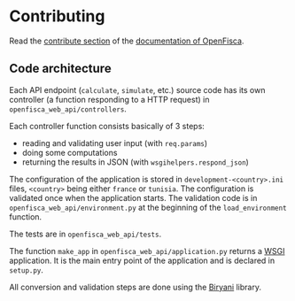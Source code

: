 # Contributing

Read the [contribute section](http://www.openfisca.fr/documentation/contribute/)
of the [documentation of OpenFisca](http://www.openfisca.fr/documentation/).

## Code architecture

Each API endpoint (`calculate`, `simulate`, etc.) source code has its own controller
(a function responding to a HTTP request) in `openfisca_web_api/controllers`.

Each controller function consists basically of 3 steps:
- reading and validating user input (with `req.params`)
- doing some computations
- returning the results in JSON (with `wsgihelpers.respond_json`)

The configuration of the application is stored in `development-<country>.ini` files, `<country>` being either
`france` or `tunisia`.
The configuration is validated once when the application starts.
The validation code is in `openfisca_web_api/environment.py` at the beginning of the `load_environment` function.

The tests are in `openfisca_web_api/tests`.

The function `make_app` in `openfisca_web_api/application.py` returns a [WSGI](http://wsgi.readthedocs.org/) application.
It is the main entry point of the application and is declared in `setup.py`.

All conversion and validation steps are done using the [Biryani](https://biryani.readthedocs.org) library.
